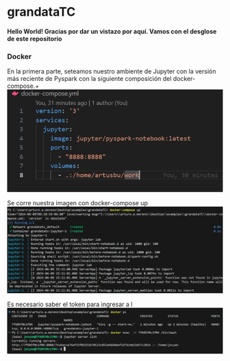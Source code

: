 # grandataTC

#### Hello World! Gracias por dar un vistazo por aquí. Vamos con el desglose de este repositorio

### Docker
En la primera parte, seteamos nuestro ambiente de Jupyter con la versión más reciente de Pyspark con la siguiente composición del docker-compose.+
![alt text](images/dockercompose.png)

Se corre nuestra imagen con docker-compose up
![alt text](images/runningcontainer.png)

Es necesario saber el token para ingresar a l
![alt text](images/knowingTheSparkToken.png)
